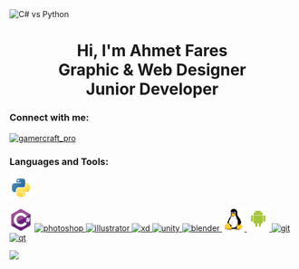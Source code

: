 <div style="display: flex; align-items: center; gap: 20px; flex-wrap: nowrap; overflow-x: auto; white-space: nowrap;">
    <img src="https://external-content.duckduckgo.com/iu/?u=https%3A%2F%2Fhackr.io%2Fblog%2Fc-sharp-vs-python%2Fthumbnail%2Flarge&f=1&nofb=1&ipt=686ce0651e004cdeacdf6a1c9990fbdc3b6124c60c451592b6ea72e9637449fb" 
         alt="C# vs Python" flex-shrink: 0;">
</div>





<h1 align="center">Hi, I'm Ahmet Fares<br>Graphic & Web Designer<br>Junior Developer</h1>

<h3 align="left">Connect with me:</h3>
<p align="left">
<a href="https://discord.gg/gamercraft_pro" target="blank"><img align="center" src="https://raw.githubusercontent.com/rahuldkjain/github-profile-readme-generator/master/src/images/icons/Social/discord.svg" alt="gamercraft_pro" height="30" width="40" /></a>




<h3 align="left">Languages and Tools:</h3>
<p align="left"> <a href="https://www.python.org" target="_blank" rel="noreferrer">
<img src="https://raw.githubusercontent.com/devicons/devicon/master/icons/python/python-original.svg" alt="python" width="40" height="40"/> </a>
    
<img src="https://raw.githubusercontent.com/devicons/devicon/master/icons/csharp/csharp-original.svg" alt="csharp" width="40" height="40"/> <a                                                                                                                                                href="https://www.photoshop.com/en" target="_blank" rel="noreferrer">
<img src="https://external-content.duckduckgo.com/iu/?u=https%3A%2F%2Fcdn.pixabay.com%2Fphoto%2F2021%2F02%2F03%2F12%2F35%2Fphotoshop-5977809_960_720.png&f=1&nofb=1&ipt=f780e0d4a06219f6c0b6346caf693c86dbf5476e2484ca80d34eb3d8dd528dae" alt="photoshop" width="40" height="40"/> </a> <a href="https://www.adobe.com/in/products/illustrator.html" target="_blank" rel="noreferrer">
<img src="https://tr.m.wikipedia.org/wiki/Adobe_Illustrator#/media/Dosya%3AAdobe_Illustrator_CC_icon.svg" alt="illustrator" width="40" height="40"/> </a> <a href="https://www.adobe.com/products/xd.html" target="_blank" rel="noreferrer">
<img src="https://external-content.duckduckgo.com/iu/?u=https%3A%2F%2Fupload.wikimedia.org%2Fwikipedia%2Fcommons%2Fthumb%2Fc%2Fc2%2FAdobe_XD_CC_icon.svg%2F1200px-Adobe_XD_CC_icon.svg.png&f=1&nofb=1&ipt=9cf2d725fcd8494ff3ff8152b21225c136f2eec39f8259e0c917299bca44c2de" alt="xd" width="40" height="40"/> </a> <a href="https://unity.com/" target="_blank" rel="noreferrer">
<img src="https://external-content.duckduckgo.com/iu/?u=https%3A%2F%2Fdl.flathub.org%2Frepo%2Fappstream%2Fx86_64%2Ficons%2F128x128%2Fcom.unity.UnityHub.png&f=1&nofb=1&ipt=23a59d2ab3e961c9e4cc7cb98b7c145636482000262be5a13224fc68a637b5e1" alt="unity" width="40" height="40"/> </a> <a href="https://www.blender.org/" target="_blank" rel="noreferrer">
<img src="https://download.blender.org/branding/community/blender_community_badge_white.svg" alt="blender" width="40" height="40"/> </a> <a href="https://www.linux.org/" target="_blank" rel="noreferrer">
<img src="https://raw.githubusercontent.com/devicons/devicon/master/icons/linux/linux-original.svg" alt="linux" width="40" height="40"/> </a> <a href="https://developer.android.com" target="_blank" rel="noreferrer">
<img src="https://raw.githubusercontent.com/devicons/devicon/master/icons/android/android-original-wordmark.svg" alt="android" width="40" height="40"/> </a> <a href="https://git-scm.com/" target="_blank" rel="noreferrer">
<img src="https://www.vectorlogo.zone/logos/git-scm/git-scm-icon.svg" alt="git" width="40" height="40"/> </a> <a href="https://www.qt.io/" target="_blank" rel="noreferrer">
<img src="https://upload.wikimedia.org/wikipedia/commons/0/0b/Qt_logo_2016.svg" alt="qt" width="40" height="40"/> </a> </p> 

<img src="https://media2.dev.to/dynamic/image/width=800%2Cheight=%2Cfit=scale-down%2Cgravity=auto%2Cformat=auto/https%3A%2F%2Fdev-to-uploads.s3.amazonaws.com%2Fuploads%2Farticles%2Fj8wo9f1mou6g5469671h.gif">
